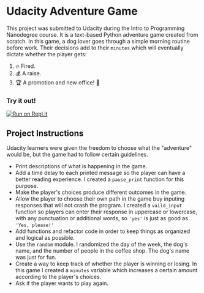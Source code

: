 # Udacity Adventure Game
This project was submitted to Udacity during the Intro to Programming Nanodegree course. It is a text-based Python adventure game created from scratch. In this game, a dog lover goes through a simple morning routine before work. Their decisions add to their `minutes` which will eventually dictate whether the player gets:
1. 🔥 Fired. 
2. 💰 A raise. 
3. 🏆 A promotion and new office! 🥳

### Try it out!
[![Run on Repl.it](https://repl.it/badge/github/JaqiGates/udacity-adventure-game)](https://replit.com/@JaqiGates/udacity-adventure-game#morning.py)

## Project Instructions
Udacity learners were given the freedom to choose what the "adventure" would be, but the game had to follow certain guidelines.

- Print descriptions of what is happening in the game.
- Add a time delay to each printed message so the player can have a better reading experience. I created a `pause_print` function for this purpose.
- Make the player's choices produce different outcomes in the game.
- Allow the player to choose their own path in the game buy inputing responses that will not crash the program. I created a `vaild_input` function so players can enter their response in uppercase or lowercase, with any punctuation or additional words, so `'yes'` is just as good as `'Yes, please!'`
- Add functions and refactor code in order to keep things as organized and logical as possible.
- Use the `random` module. I randomized the day of the week, the dog's name, and the number of people in the coffee shop. The dog's name was just for fun.
- Create a way to keep track of whether the player is winning or losing. In this game I created a `minutes` variable which increases a certain amount according to the player's choices.
- Ask if the player wants to play again.
